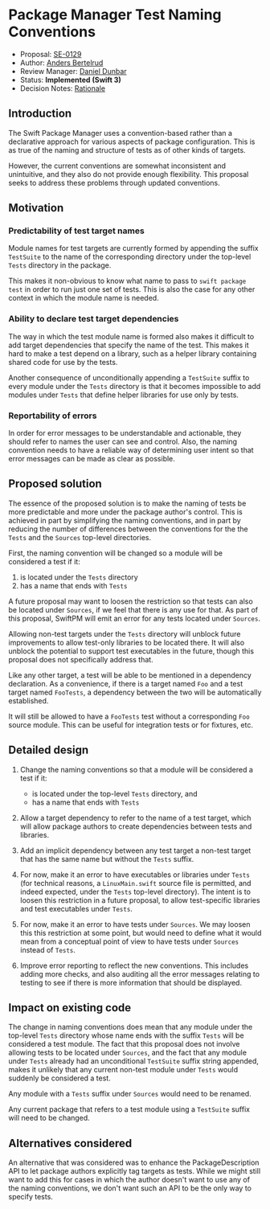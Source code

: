 # Package Manager Test Naming Conventions

* Proposal: [SE-0129](0129-package-manager-test-naming-conventions.md)
* Author: [Anders Bertelrud](https://github.com/abertelrud)
* Review Manager: [Daniel Dunbar](https://github.com/ddunbar)
* Status: **Implemented (Swift 3)**
* Decision Notes: [Rationale](https://lists.swift.org/pipermail/swift-build-dev/Week-of-Mon-20160725/000572.html)

## Introduction

The Swift Package Manager uses a convention-based rather than a declarative
approach for various aspects of package configuration.  This is as true of the
naming and structure of tests as of other kinds of targets.

However, the current conventions are somewhat inconsistent and unintuitive, and
they also do not provide enough flexibility.  This proposal seeks to address
these problems through updated conventions.

## Motivation

### Predictability of test target names

Module names for test targets are currently formed by appending the suffix
`TestSuite` to the name of the corresponding directory under the top-level
`Tests` directory in the package.

This makes it non-obvious to know what name to pass to `swift package test` in
order to run just one set of tests.  This is also the case for any other context
in which the module name is needed.

### Ability to declare test target dependencies

The way in which the test module name is formed also makes it difficult to add
target dependencies that specify the name of the test.  This makes it hard to
make a test depend on a library, such as a helper library containing shared code
for use by the tests.

Another consequence of unconditionally appending a `TestSuite` suffix to every
module under the `Tests` directory is that it becomes impossible to add modules
under `Tests` that define helper libraries for use only by tests.

### Reportability of errors

In order for error messages to be understandable and actionable, they should
refer to names the user can see and control.  Also, the naming convention needs
to have a reliable way of determining user intent so that error messages can be
made as clear as possible.

## Proposed solution

The essence of the proposed solution is to make the naming of tests be more
predictable and more under the package author's control.  This is achieved in
part by simplifying the naming conventions, and in part by reducing the number
of differences between the conventions for the the `Tests` and the `Sources`
top-level directories.

First, the naming convention will be changed so a module will be considered a
test if it:

1. is located under the `Tests` directory
2. has a name that ends with `Tests`

A future proposal may want to loosen the restriction so that tests can also be
located under `Sources`, if we feel that there is any use for that.  As part of
this proposal, SwiftPM will emit an error for any tests located under `Sources`.

Allowing non-test targets under the `Tests` directory will unblock future
improvements to allow test-only libraries to be located there.  It will also
unblock the potential to support test executables in the future, though this
proposal does not specifically address that.

Like any other target, a test will be able to be mentioned in a dependency
declaration.  As a convenience, if there is a target named `Foo` and a test
target named `FooTests`, a dependency between the two will be automatically
established.

It will still be allowed to have a `FooTests` test without a corresponding `Foo`
source module.  This can be useful for integration tests or for fixtures, etc.

## Detailed design

1. Change the naming conventions so that a module will be considered a test if
   it:
    - is located under the top-level `Tests` directory, and
    - has a name that ends with `Tests`
   
2. Allow a target dependency to refer to the name of a test target, which will
   allow package authors to create dependencies between tests and libraries.

3. Add an implicit dependency between any test target a non-test target that has
   the same name but without the `Tests` suffix.

4. For now, make it an error to have executables or libraries under `Tests` (for
   technical reasons, a `LinuxMain.swift` source file is permitted, and indeed
   expected, under the `Tests` top-level directory).  The intent is to loosen
   this restriction in a future proposal, to allow test-specific libraries and
   test executables under `Tests`.
   
5. For now, make it an error to have tests under `Sources`.  We may loosen this
   this restriction at some point, but would need to define what it would mean
   from a conceptual point of view to have tests under `Sources` instead of
   `Tests`.

6. Improve error reporting to reflect the new conventions.  This includes adding
   more checks, and also auditing all the error messages relating to testing to
   see if there is more information that should be displayed.
   
## Impact on existing code

The change in naming conventions does mean that any module under the top-level
`Tests` directory whose name ends with the suffix `Tests` will be considered a
test module.  The fact that this proposal does not involve allowing tests to be
located under `Sources`, and the fact that any module under `Tests` already had
an unconditional `TestSuite` suffix string appended, makes it unlikely that any
current non-test module under `Tests` would suddenly be considered a test.

Any module with a `Tests` suffix under `Sources` would need to be renamed.

Any current package that refers to a test module using a `TestSuite` suffix will
need to be changed.

## Alternatives considered

An alternative that was considered was to enhance the PackageDescription API to
let package authors explicitly tag targets as tests.  While we might still want
to add this for cases in which the author doesn't want to use any of the naming
conventions, we don't want such an API to be the only way to specify tests.
